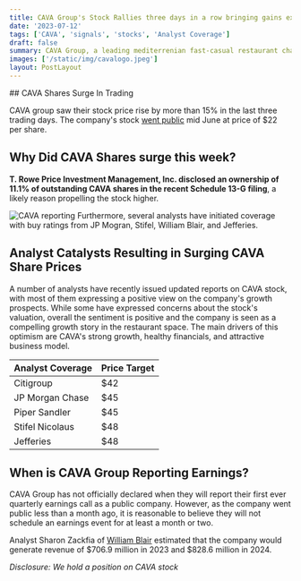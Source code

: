 ```yaml
---
title: CAVA Group's Stock Rallies three days in a row bringing gains exceeding 15% for the week
date: '2023-07-12'
tags: ['CAVA', 'signals', 'stocks', 'Analyst Coverage']
draft: false
summary: CAVA Group, a leading mediterrenian fast-casual restaurant chain saw its stock price increase by more than 15% this week following T. Rowe Price Investment Management, Inc. disclosure of a 11.1% stake in the company. Several analyst coverages and optimsitic ratings on CAVA's stock likely also helped pump the stock high up.
images: ['/static/img/cavalogo.jpeg']
layout: PostLayout
---
```


<TOCInline toc={props.toc} asDisclosure toHeading={3} />
## CAVA Shares Surge In Trading

CAVA group saw their stock price rise by more than 15% in the last three trading days. The company's stock [went public](https://financialgurkha.com/blog/cava-ipo) mid June at price of $22 per share.

## Why Did CAVA Shares surge this week?

**T. Rowe Price Investment Management, Inc. disclosed an ownership of 11.1% of outstanding CAVA shares in the recent Schedule 13-G filing**, a likely reason propelling the stock higher.

![CAVA reporting](/static/img/cava-13G.png)
Furthermore, several analysts have initiated coverage with buy ratings from JP Mogran, Stifel, William Blair, and Jefferies.

## Analyst Catalysts Resulting in Surging CAVA Share Prices

A number of analysts have recently issued updated reports on CAVA stock, with most of them expressing a positive view on the company's growth prospects. While some have expressed concerns about the stock's valuation, overall the sentiment is positive and the company is seen as a compelling growth story in the restaurant space. The main drivers of this optimism are CAVA's strong growth, healthy financials, and attractive business model.

| Analyst Coverage | Price Target |
| ---------------- | ------------ |
| Citigroup        | $42          |
| JP Morgan Chase  | $45          |
| Piper Sandler    | $45          |
| Stifel Nicolaus  | $48          |
| Jefferies        | $48          |

## When is CAVA Group Reporting Earnings?

CAVA Group has not officially declared when they will report their first ever quarterly earnings call as a public company.
However, as the company went public less than a month ago, it is reasonable to believe they will not schedule an earnings event for at least a month or two.

Analyst Sharon Zackfia of [William Blair](https://www.williamblair.com/News/CAVA-Group-Inc-Initiation) estimated that the company would generate revenue of \$706.9 million in 2023 and $828.6 million in 2024.

_Disclosure: We hold a position on CAVA stock_
